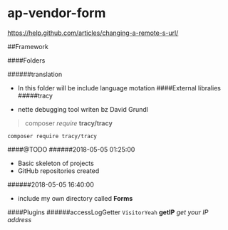 # ap-vendor-form



https://help.github.com/articles/changing-a-remote-s-url/

##Framework

####Folders

######translation



- In this folder will be include language motation 
####External libralies
#####tracy


- nette debugging tool writen bz David Grundl 
> composer *require* **tracy/tracy**



```$xslt
composer require tracy/tracy
```



####@TODO
######2018-05-05 01:25:00

- Basic skeleton of projects 
- GitHub repositories created 

######2018-05-05 16:40:00

- include my own directory called **Forms**




####Plugins 
######accessLogGetter
``VisitorYeah``
**getIP** *get your IP address*
